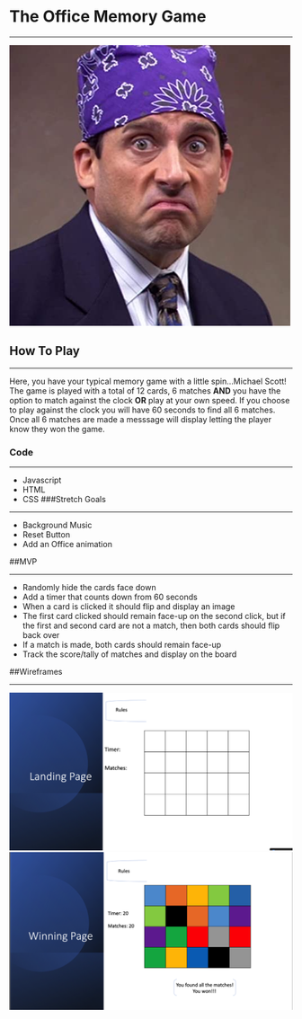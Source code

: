 # The Office Memory Game
******
![Landing Page](/images/PrisonMike.jpg)

## How To Play
********************
Here, you have your typical memory game with a little spin...Michael Scott! The game is played with a total of 12 cards, 6 matches **AND** you have the option to match against the clock **OR** play at your own speed.  If you choose to play against the clock you will have 60 seconds to find all 6 matches.  Once all 6 matches are made a messsage will display letting the player know they won the game.  
### Code 
*************
- Javascript 
- HTML
- CSS
###Stretch Goals 
****************
- Background Music 
- Reset Button
- Add an Office animation

##MVP
********
- Randomly hide the cards face down 
- Add a timer that counts down from 60 seconds
- When a card is clicked it should flip and display an image
- The first card clicked should remain face-up on the second click, but if the first and second card are not a match, then both cards should flip back over
- If a match is made, both cards should remain face-up
-  Track the score/tally of matches and display on the board

##Wireframes
**************
![Landing Page1](/images/LP.png)
![Landing Page1](/images/WP.png)
